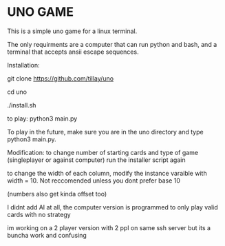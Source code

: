 # UNO GAME
This is a simple uno game for a linux terminal.

The only requirments are a computer that can run python and bash, and a terminal that accepts ansii escape sequences.

Installation:

git clone https://github.com/tillay/uno

cd uno

./install.sh

to play:
python3 main.py

To play in the future, make sure you are in the uno directory and type python3 main.py.

Modification:
to change number of starting cards and type of game (singleplayer or against computer) run the installer script again

to change the width of each column, modify the instance varaible with width = 10. Not reccomended unless you dont prefer base 10

(numbers also get kinda offset too)

I didnt add AI at all, the computer version is programmed to only play valid cards with no strategy

im working on a 2 player version with 2 ppl on same ssh server but its a buncha work and confusing
